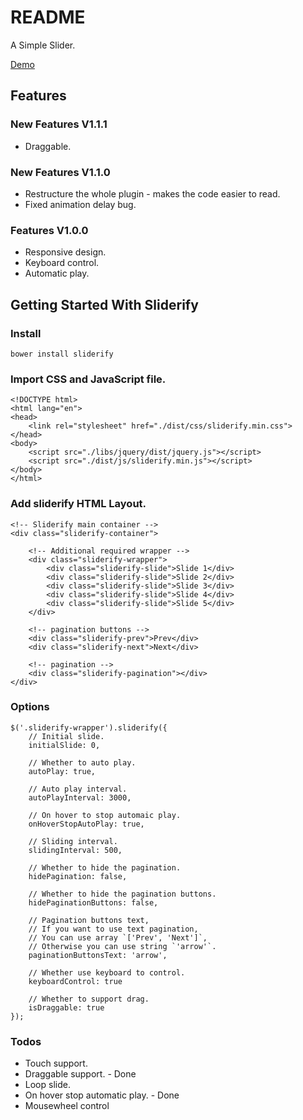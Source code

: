 # README

A Simple Slider.

[Demo](http://justclear.github.io/sliderify)

## Features

### New Features V1.1.1

- Draggable.

### New Features V1.1.0

- Restructure the whole plugin - makes the code easier to read.
- Fixed animation delay bug.

### Features V1.0.0

- Responsive design.
- Keyboard control.
- Automatic play.

## Getting Started With Sliderify

### Install

```
bower install sliderify
```

### Import CSS and JavaScript file.

```
<!DOCTYPE html>
<html lang="en">
<head>
    <link rel="stylesheet" href="./dist/css/sliderify.min.css">
</head>
<body>
    <script src="./libs/jquery/dist/jquery.js"></script>
    <script src="./dist/js/sliderify.min.js"></script>
</body>
</html>   
```

### Add sliderify HTML Layout.

```
<!-- Sliderify main container -->
<div class="sliderify-container">

	<!-- Additional required wrapper -->
	<div class="sliderify-wrapper">
		<div class="sliderify-slide">Slide 1</div>
		<div class="sliderify-slide">Slide 2</div>
		<div class="sliderify-slide">Slide 3</div>
		<div class="sliderify-slide">Slide 4</div>
		<div class="sliderify-slide">Slide 5</div>
	</div>

	<!-- pagination buttons -->
	<div class="sliderify-prev">Prev</div>
	<div class="sliderify-next">Next</div>
	
	<!-- pagination -->
	<div class="sliderify-pagination"></div>
</div>
```

### Options

```
$('.sliderify-wrapper').sliderify({
	// Initial slide.
	initialSlide: 0, 
	
	// Whether to auto play.
	autoPlay: true, 
	
	// Auto play interval.
	autoPlayInterval: 3000,

	// On hover to stop automaic play.
	onHoverStopAutoPlay: true,

	// Sliding interval.
	slidingInterval: 500,
	
	// Whether to hide the pagination.
	hidePagination: false,
	
	// Whether to hide the pagination buttons.
	hidePaginationButtons: false,

	// Pagination buttons text,
	// If you want to use text pagination,
	// You can use array `['Prev', 'Next']`,
	// Otherwise you can use string `'arrow'`.
	paginationButtonsText: 'arrow', 
	
	// Whether use keyboard to control.
	keyboardControl: true

	// Whether to support drag.
	isDraggable: true
});
```

### Todos

- Touch support.
- Draggable support. - Done
- Loop slide.
- On hover stop automatic play. - Done
- Mousewheel control